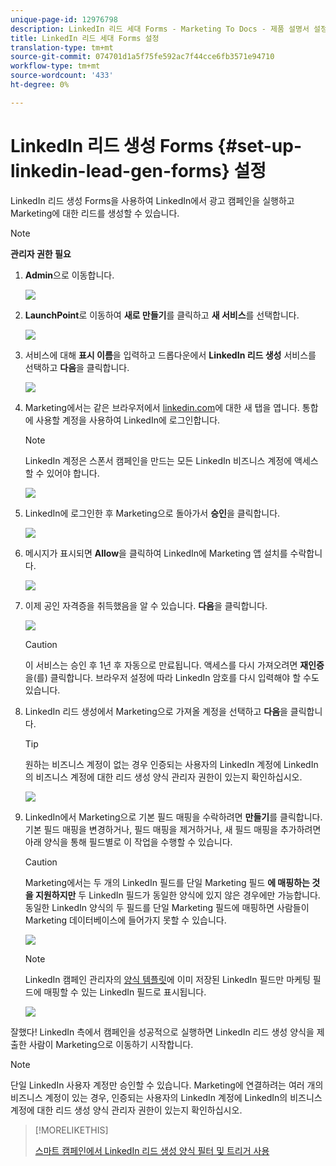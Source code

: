 ```yaml
---
unique-page-id: 12976798
description: LinkedIn 리드 세대 Forms - Marketing To Docs - 제품 설명서 설정
title: LinkedIn 리드 세대 Forms 설정
translation-type: tm+mt
source-git-commit: 074701d1a5f75fe592ac7f44cce6fb3571e94710
workflow-type: tm+mt
source-wordcount: '433'
ht-degree: 0%

---
```



# LinkedIn 리드 생성 Forms {#set-up-linkedin-lead-gen-forms} 설정

LinkedIn 리드 생성 Forms을 사용하여 LinkedIn에서 광고 캠페인을 실행하고 Marketing에 대한 리드를 생성할 수 있습니다.

>[!NOTE]
>
>**관리자 권한 필요**

1. **Admin**&#x200B;으로 이동합니다.

   ![](assets/image2016-11-29-10-3a50-3a29.png)

1. **LaunchPoint**&#x200B;로 이동하여 **새로 만들기**&#x200B;를 클릭하고 **새 서비스**&#x200B;를 선택합니다.

   ![](assets/image2016-11-29-10-3a51-3a11.png)

1. 서비스에 대해 **표시 이름**&#x200B;을 입력하고 드롭다운에서 **LinkedIn 리드 생성** 서비스를 선택하고 **다음**&#x200B;을 클릭합니다.

   ![](assets/linkedin-lead-gen.png)

1. Marketing에서는 같은 브라우저에서 [linkedin.com](https://www.linkedin.com)에 대한 새 탭을 엽니다. 통합에 사용할 계정을 사용하여 LinkedIn에 로그인합니다.

   >[!NOTE]
   >
   >LinkedIn 계정은 스폰서 캠페인을 만드는 모든 LinkedIn 비즈니스 계정에 액세스할 수 있어야 합니다.

   ![](assets/linkedin-login.png)

1. LinkedIn에 로그인한 후 Marketing으로 돌아가서 **승인**&#x200B;을 클릭합니다.

   ![](assets/linkedin-lead-gen-authorize.png)

1. 메시지가 표시되면 **Allow**&#x200B;을 클릭하여 LinkedIn에 Marketing 앱 설치를 수락합니다.

   ![](assets/linkedin-marketo-allow.png)

1. 이제 공인 자격증을 취득했음을 알 수 있습니다. **다음**&#x200B;을 클릭합니다.

   ![](assets/image2017-9-28-7-3a55-3a14.png)

   >[!CAUTION]
   >
   >이 서비스는 승인 후 1년 후 자동으로 만료됩니다. 액세스를 다시 가져오려면 **재인증**&#x200B;을(를) 클릭합니다. 브라우저 설정에 따라 LinkedIn 암호를 다시 입력해야 할 수도 있습니다.

1. LinkedIn 리드 생성에서 Marketing으로 가져올 계정을 선택하고 **다음**&#x200B;을 클릭합니다.

   >[!TIP]
   >
   >원하는 비즈니스 계정이 없는 경우 인증되는 사용자의 LinkedIn 계정에 LinkedIn의 비즈니스 계정에 대한 리드 생성 양식 관리자 권한이 있는지 확인하십시오.

   ![](assets/linkedin-pages-to-capture.png)

1. LinkedIn에서 Marketing으로 기본 필드 매핑을 수락하려면 **만들기**&#x200B;를 클릭합니다. 기본 필드 매핑을 변경하거나, 필드 매핑을 제거하거나, 새 필드 매핑을 추가하려면 아래 양식을 통해 필드별로 이 작업을 수행할 수 있습니다.

   >[!CAUTION]
   >
   >Marketing에서는 두 개의 LinkedIn 필드를 단일 Marketing 필드 **에 매핑하는 것을 지원하지만** 두 LinkedIn 필드가 동일한 양식에 있지 않은 경우에만 가능합니다. 동일한 LinkedIn 양식의 두 필드를 단일 Marketing 필드에 매핑하면 사람들이 Marketing 데이터베이스에 들어가지 못할 수 있습니다.

   ![](assets/linkedin-lead-gen-mapping.png)

   >[!NOTE]
   >
   >LinkedIn 캠페인 관리자의 [양식 템플릿](https://www.linkedin.com/help/lms/answer/79634)에 이미 저장된 LinkedIn 필드만 마케팅 필드에 매핑할 수 있는 LinkedIn 필드로 표시됩니다.

   ![](assets/linkedin-installed-services.png)

잘했다! LinkedIn 측에서 캠페인을 성공적으로 실행하면 LinkedIn 리드 생성 양식을 제출한 사람이 Marketing으로 이동하기 시작합니다.

>[!NOTE]
>
>단일 LinkedIn 사용자 계정만 승인할 수 있습니다. Marketing에 연결하려는 여러 개의 비즈니스 계정이 있는 경우, 인증되는 사용자의 LinkedIn 계정에 LinkedIn의 비즈니스 계정에 대한 리드 생성 양식 관리자 권한이 있는지 확인하십시오.

>[!MORELIKETHIS]
>
>[스마트 캠페인에서 LinkedIn 리드 생성 양식 필터 및 트리거 사용](/help/marketo/product-docs/demand-generation/social/social-functions/use-linkedin-lead-gen-form-filters-and-triggers-in-a-smart-campaign.md)
